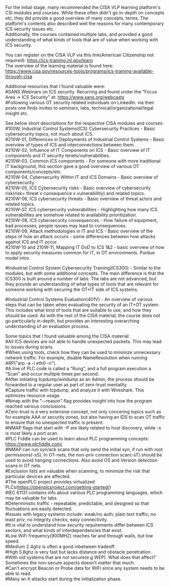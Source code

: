 For the initial stage, many recommended the CISA VLP learning platform's CSI modules and courses. While these often didn't go in-depth on concepts etc, 
they did provide a good overview of many concepts, terms. The platform's contents also described well the reasons for many contemporary ICS security issues etc.  
Additionally, the courses contained multiple labs, and provided a good understanding of what kinds of tools that are of value when working with ICS security.  
  
You can register on the CISA VLP via this link(American Citizenship not required): https://ics-training.inl.gov/learn  
The overview of the learning material is found here: https://www.cisa.gov/resources-tools/programs/ics-training-available-through-cisa  

Additional resources that I found valuable were:  
#SANS Webinars on ICS security. Recurring and found under the "Focus Area -> ICS Security" at: https://www.sans.org/webcasts  
#Following various OT security related individuals on LinkedIn. via their posts one finds invites to seminars, labs, technical/organizational/legal insight etc.  



See below short descriptions for the respective CISA modules and courses:  
#100W, Industrial Control Systems(ICS) Cybersecurity Practices - Basic cybersecurity topics, not much about ICS.  
#210W-01, Differences in Deployments of Industrial Control Systems - Basic overview of types of ICS and interconnections between them.  
#210W-02, Influence of IT Components on ICS - Basic overview of IT components and IT security tenets/vulnerabilities.  
#210W-03, Common ICS components - For someone with more traditional IT background, this section gave a good overview of various OT components/concepts/etc.  
#210W-04, Cybersecurity Within IT and ICS Domains - Basic overview of cybersecurity.  
#210W-05, ICS Cybersecurity risks - Basic overview of cybersecurity risk(risk= threat x consequence x vulnerabilitiy) and related topics.  
#210W-06, ICS cybersecurity threats - Basic overview of threat actors and related topics.  
#210W-07, ICS cybersecurity vulnerabilities - Highlighting how many ICS vulnerabilities are somehow related to availability prioritization.  
#210W-08, ICS cybersecurity consequences - How failure of equipment, bad processes, people issues may lead to consequences.  
#210W-09, Attack methodologies in IT and ICS - Basic overview of the steps of how an attack occurs - some differences between how attacks against ICS and IT occur.  
#210W-10 and 210W-11, Mapping IT DoD to ICS 1&2 - basic overview of how to apply security measures common for IT, in OT environments. Purdue model intro.   


#Industrial Control System Cybersecurity Training(ICS300) - Similar to the modules, but with some additional concepts. The main difference is that the ICS300 is built around a number of labs. The labs are not advanced, but they provide an understanding of what types of tools that are relevant for someone working with securing the OT+IT side of ICS systems.  

#Industrial Control Systems Evaluation(401V) - An overview of various steps that can be taken when evaluating the security of an IT+OT system. This includes what kind of tools that are suitable to use, and how they should be used. As with the rest of the CISA material, the course does not go particularly in-depth, but provides an interesting overarching understanding of an evaluation process.  

Some topics that I found valuable among the CISA material:  
#All ICS devices are not able to handle unexpected packets. This may lead to issues during scans.  
#When using tools, check how they can be used to minimize unnecessary network traffic. For example, disable NameResolution when running ARP("arp -a -i eth0 -n").  
#A line of PLC code is called a "Rung", and a full program execution a "Scan" and occur multiple times per second.  
#After initiating tcpdump/windump as an Admin, the process should be forwarded to a regular user as part of zero-trust mentality.  
#Capture traffic with tcpdump, and analyze it with Wireshark. This optimizes resource usage.  
#Nmap with the "--reason" flag provides insight into how the program reached various conclusions.  
#Zero-trust is a very extensive concept, not only concering topics such as for example AAA or security zones, but also having an IDS to scan OT traffic to ensure that no unexpected traffic is present.  
#NMAP flags that start with -P are likely related to host discovery, while -s is most likely a port scan.  
#PLC Fiddle can be used to learn about PLC programming concepts: https://www.plcfiddle.com/  
#NMAP can run syn/ack scans that only send the initial syn, if run with root permissions(-sS). In OT-nets, the non-priv connection scan(-sT) should be used to avoid hanging connections. Also avoid OS and Version detection scans in OT nets.  
#Exclusion lists are valuable when scanning, to minimize the risk that particular devices are affected.  
#The openPLC project provides virtualized PLCs(https://openplcproject.com/getting-started/)  
#IEC 61131 contains info about various PLC programming languages, which may be valuable for labs.  
#Deterministic traffic - repeatable, predictable, and designed so that fluctuations are easily detected.  
#Issues with legacy systems include: weak/no auth; plain text traffic; no least priv; no integrity checks; easy connectivity.  
#It is vital to understand how security requirements differ between ICS sectors, and what kinds of interdependencies that exist.  
#Low WiFi frequency(900MHZ) reaches far and through walls, but low speed.  
#Medium 2.4ghz is often a good inbetween tradeoff.  
#High 5.8ghz is very fast but lacks distance and obstacle penetration.  
#With old systems that are not secure(e.g WEP). What does that affect? Sometimes the non-secure aspects doesn't matter that much.  
#Can't encrypt Beacon or Probe data for WiFi since any system needs to be able to read.  
#Many wi-fi attacks start during the initialization phase.  
